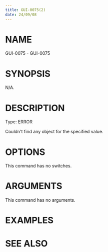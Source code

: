 ```yaml
---
title: GUI-0075(2)
date: 24/09/08
---
```


# NAME

GUI-0075 - GUI-0075

# SYNOPSIS

N/A.

# DESCRIPTION

Type: ERROR

Couldn't find any object for the specified value.

# OPTIONS

This command has no switches.

# ARGUMENTS

This command has no arguments.

# EXAMPLES

# SEE ALSO
